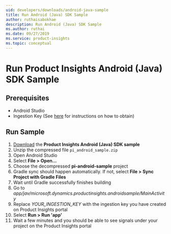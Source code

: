 ```yaml
---
uid: developers/downloads/android-java-sample
title: Run Android (Java) SDK Sample
author: ruthaisabokhae
description: Run Android (Java) SDK Sample
ms.author: ruthai
ms.date: 09/27/2019
ms.service: product-insights
ms.topic: conceptual
---
```


# Run Product Insights Android (Java) SDK Sample
## Prerequisites
- Android Studio
- Ingestion Key (See [here](android-java.md) for instructions on how to obtain)

## Run Sample
1. [Download](https://download.pi.dynamics.com/sdk/ProductInsightsSamples/pi_android_sample.zip) the **Product Insights Android (Java) SDK sample**
2. Unzip the compressed file `pi_android_sample.zip`
3. Open Android Studio
4. Select **File > Open...**
5. Choose the decompressed **pi-android-sample** project
6. Gradle sync should happen automatically. If not, select **File > Sync Project with Gradle Files**
7. Wait until Gradle successfully finishes building
8. Go to *app/jav/microsoft.dynamics.productinsights.androidsample/MainActivity*
9. Replace *YOUR_INGESTION_KEY* with the ingestion key you have created on Product Insights portal
10. Select **Run > Run 'app'**
11. Wait a few minutes and you should be able to see signals under your project on the Product Insights portal